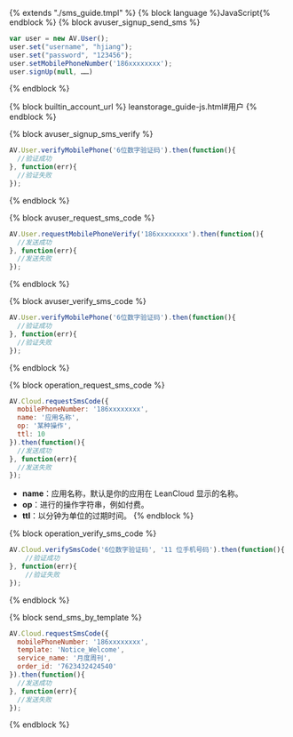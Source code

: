 {% extends "./sms_guide.tmpl" %}
{% block language %}JavaScript{% endblock %}
{% block avuser_signup_send_sms %}
  ```javascript
var user = new AV.User();
user.set("username", "hjiang");
user.set("password", "123456");
user.setMobilePhoneNumber('186xxxxxxxx');
user.signUp(null, ……)
  ```
{% endblock %}

{% block builtin_account_url %}
leanstorage_guide-js.html#用户
{% endblock %}

{% block avuser_signup_sms_verify %}
  ```javascript
  AV.User.verifyMobilePhone('6位数字验证码').then(function(){
    //验证成功
  }, function(err){
    //验证失败
  });
  ```
{% endblock %}

{% block avuser_request_sms_code %}
  ```javascript
AV.User.requestMobilePhoneVerify('186xxxxxxxx').then(function(){
    //发送成功
}, function(err){
    //发送失败
  });
```
{% endblock %}

{% block avuser_verify_sms_code %}
  ```javascript
AV.User.verifyMobilePhone('6位数字验证码').then(function(){
    //验证成功
}, function(err){
    //验证失败
});
  ```
{% endblock %}

{% block operation_request_sms_code %}
  ```javascript
AV.Cloud.requestSmsCode({
    mobilePhoneNumber: '186xxxxxxxx',
    name: '应用名称',
    op: '某种操作',
    ttl: 10
}).then(function(){
    //发送成功
}, function(err){
    //发送失败
});
  ```
  * **name**：应用名称，默认是你的应用在 LeanCloud 显示的名称。
  * **op**：进行的操作字符串，例如付费。
  * **ttl**：以分钟为单位的过期时间。
{% endblock %}

{% block operation_verify_sms_code %}
  ```javascript
AV.Cloud.verifySmsCode('6位数字验证码', '11 位手机号码').then(function(){
      //验证成功
}, function(err){
      //验证失败
});
  ```
{% endblock %}

{% block send_sms_by_template %}
```javascript
AV.Cloud.requestSmsCode({
  mobilePhoneNumber: '186xxxxxxxx',
  template: 'Notice_Welcome',
  service_name: '月度周刊',
  order_id: '7623432424540'
}).then(function(){
  //发送成功
}, function(err){
  //发送失败
});
```
{% endblock %}
